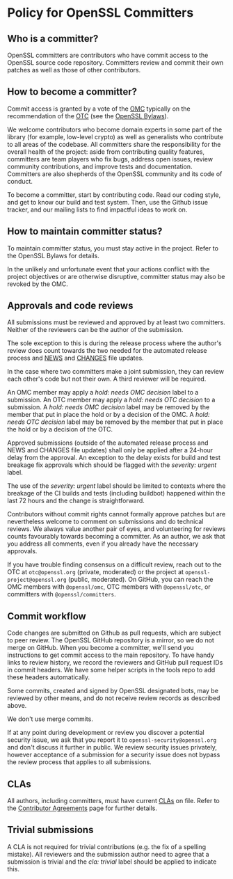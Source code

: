 
# Policy for OpenSSL Committers

## Who is a committer?

OpenSSL committers are contributors who have commit access to the OpenSSL
source code repository.  Committers review and commit their own patches
as well as those of other contributors.

## How to become a committer?

Commit access is granted by a vote of the [OMC] typically on the
recommendation of the [OTC] (see the [OpenSSL Bylaws]).

We welcome contributors who become domain experts in some part of
the library (for example, low-level crypto) as well as generalists
who contribute to all areas of the codebase.  All committers share
the responsibility for the overall health of the project: aside from
contributing quality features, committers are team players who fix bugs,
address open issues, review community contributions, and improve tests
and documentation.  Committers are also shepherds of the OpenSSL community
and its code of conduct.

To become a committer, start by contributing code.  Read our coding style,
and get to know our build and test system.  Then, use the Github issue
tracker, and our mailing lists to find impactful ideas to work on.

## How to maintain committer status?

To maintain committer status, you must stay active in the project.  Refer
to the OpenSSL Bylaws for details.

In the unlikely and unfortunate event that your actions conflict with
the project objectives or are otherwise disruptive, committer status
may also be revoked by the OMC.

## Approvals and code reviews

All submissions must be reviewed and approved by at least two committers.
Neither of the reviewers can be the author of the submission.

The sole exception to this is during the release process where the
author's review does count towards the two needed for the automated
release process and [NEWS] and [CHANGES] file updates.

In the case where two committers make a joint submission, they can review
each other's code but not their own.  A third reviewer will be required.

An OMC member may apply a _hold: needs OMC decision_ label to a submission.
An OTC member may apply a _hold: needs OTC decision_ to a submission.
A _hold: needs OMC decision_ label may be removed by the member that put
in place the hold or by a decision of the OMC.
A _hold: needs OTC decision_ label may be removed by the member that put
in place the hold or by a decision of the OTC.

Approved submissions (outside of the automated release process and
NEWS and CHANGES file updates) shall only be applied after a 24-hour
delay from the approval.  An exception to the delay exists for build and
test breakage fix approvals which should be flagged with the _severity:
urgent_ label.

The use of the _severity: urgent_ label should be limited to contexts where the
breakage of the CI builds and tests (including buildbot) happened within the
last 72 hours and the change is straightforward.

Contributors without commit rights cannot formally approve patches but
are nevertheless welcome to comment on submissions and do technical
reviews.  We always value another pair of eyes, and volunteering for
reviews counts favourably towards becoming a committer.  As an author,
we ask that you address all comments, even if you already have the
necessary approvals.

If you have trouble finding consensus on a difficult review, reach out to
the OTC at `otc@openssl.org` (private, moderated) or the project
at `openssl-project@openssl.org` (public, moderated).  On GitHub, you can
reach the OMC members with `@openssl/omc`, OTC members with `@openssl/otc`,
or committers with `@openssl/committers`.

## Commit workflow

Code changes are submitted on Github as pull requests, which are subject to
peer review.  The OpenSSL GitHub repository is a mirror, so we do not merge
on GitHub.  When you become a committer, we'll send you instructions to get
commit access to the main repository.  To have handy links to review
history, we record the reviewers and GitHub pull request IDs in commit
headers.  We have some helper scripts in the tools repo to add these headers
automatically.

Some commits, created and signed by OpenSSL designated bots, may be reviewed
by other means, and do not receive review records as described above.

We don't use merge commits.

If at any point during development or review you discover a potential
security issue, we ask that you report it to `openssl-security@openssl.org`
and don't discuss it further in public.  We review security issues
privately, however acceptance of a submission for a security issue does
not bypass the review process that applies to all submissions.

## CLAs

All authors, including committers, must have current [CLAs] on file.
Refer to the [Contributor Agreements] page for further details.

## Trivial submissions

A CLA is not required for trivial contributions (e.g. the fix of a
spelling mistake).  All reviewers and the submission author need to
agree that a submission is trivial and the _cla: trivial_ label should
be applied to indicate this.

[Contributor Agreements]: https://www.openssl.org/policies/cla.html
[OpenSSL Bylaws]: https://www.openssl.org/policies/omc-bylaws.html
[OMC]: https://github.com/openssl/general-policies/blob/master/policies/glossary.md#omc
[OTC]: https://github.com/openssl/general-policies/blob/master/policies/glossary.md#otc
[CLAs]: https://github.com/openssl/general-policies/blob/master/policies/glossary.md#cla
[NEWS]: https://github.com/openssl/general-policies/blob/master/policies/glossary.md#news
[CHANGES]: https://github.com/openssl/general-policies/blob/master/policies/glossary.md#changes
[OpenSSL Bylaws]: https://github.com/openssl/general-policies/blob/master/policies/glossary.md#bylaws
